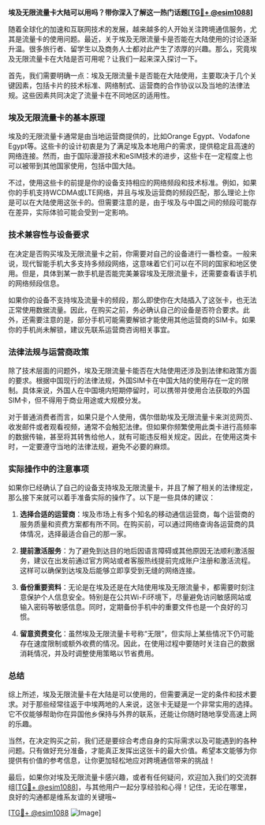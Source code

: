 **埃及无限流量卡大陆可以用吗？带你深入了解这一热门话题[[TG💪+ @esim1088](https://t.me/s/esim1088)]**

随着全球化的加速和互联网技术的发展，越来越多的人开始关注跨境通信服务，尤其是流量卡的使用问题。最近，关于埃及无限流量卡是否能在大陆使用的讨论逐渐升温。很多旅行者、留学生以及商务人士都对此产生了浓厚的兴趣。那么，究竟埃及无限流量卡在大陆是否可用呢？让我们一起来深入探讨一下。

首先，我们需要明确一点：埃及无限流量卡是否能在大陆使用，主要取决于几个关键因素，包括卡片的技术标准、网络制式、运营商的合作协议以及当地的法律法规。这些因素共同决定了流量卡在不同地区的适用性。

### 埃及无限流量卡的基本原理

埃及的无限流量卡通常是由当地运营商提供的，比如Orange Egypt、Vodafone Egypt等。这些卡的设计初衷是为了满足埃及本地用户的需求，提供稳定且高速的网络连接。然而，由于国际漫游技术和eSIM技术的进步，这些卡在一定程度上也可以被带到其他国家使用，包括中国大陆。

不过，使用这些卡的前提是你的设备支持相应的网络频段和技术标准。例如，如果你的手机支持WCDMA或LTE网络，并且与埃及运营商的频段匹配，那么理论上你是可以在大陆使用这张卡的。但需要注意的是，由于埃及与中国之间的频段可能存在差异，实际体验可能会受到一定影响。

### 技术兼容性与设备要求

在决定是否购买埃及无限流量卡之前，你需要对自己的设备进行一番检查。一般来说，现代智能手机大多支持多频段网络，这意味着它们可以在不同的国家和地区使用。但是，具体到某一款手机是否能完美兼容埃及无限流量卡，还需要查看该手机的网络频段信息。

如果你的设备不支持埃及流量卡的频段，那么即使你在大陆插入了这张卡，也无法正常使用数据流量。因此，在购买之前，务必确认自己的设备是否符合要求。此外，还需要注意的是，部分手机可能需要解锁才能使用其他运营商的SIM卡。如果你的手机尚未解锁，建议先联系运营商咨询相关事宜。

### 法律法规与运营商政策

除了技术层面的问题外，埃及无限流量卡能否在大陆使用还涉及到法律和政策方面的要求。根据中国现行的法律法规，外国SIM卡在中国大陆的使用存在一定的限制。具体来说，外国人在中国境内短期停留时，可以携带并使用合法获取的外国SIM卡，但不得用于商业用途或大规模分发。

对于普通消费者而言，如果只是个人使用，偶尔借助埃及无限流量卡来浏览网页、收发邮件或者观看视频，通常不会触犯法律。但如果你频繁使用此类卡进行高频率的数据传输，甚至将其转售给他人，就有可能违反相关规定。因此，在使用这类卡时，一定要遵守当地的法律法规，避免不必要的麻烦。

### 实际操作中的注意事项

如果你已经确认了自己的设备支持埃及无限流量卡，并且了解了相关的法律规定，那么接下来就可以着手准备实际的操作了。以下是一些具体的建议：

1. **选择合适的运营商**：埃及市场上有多个知名的移动通信运营商，每个运营商的服务质量和资费方案都有所不同。在购买前，可以通过网络查询各运营商的具体情况，选择最适合自己的那一家。
   
2. **提前激活服务**：为了避免到达目的地后因语言障碍或其他原因无法顺利激活服务，建议在出发前通过官方网站或者客服热线提前完成账户注册和激活流程。这样可以确保到达埃及后能够立即享受到无缝的网络连接。

3. **备份重要资料**：无论是在埃及还是在大陆使用埃及无限流量卡，都需要时刻注意保护个人信息安全。特别是在公共Wi-Fi环境下，尽量避免访问敏感网站或输入密码等敏感信息。同时，定期备份手机中的重要文件也是一个良好的习惯。

4. **留意资费变化**：虽然埃及无限流量卡号称“无限”，但实际上某些情况下仍可能存在速度限制或额外收费的情况。因此，在使用过程中要随时关注自己的数据消耗情况，并及时调整使用策略以节省费用。

### 总结

综上所述，埃及无限流量卡在大陆是可以使用的，但需要满足一定的条件和技术要求。对于那些经常往返于中埃两地的人来说，这张卡无疑是一个非常实用的选择。它不仅能够帮助你在异国他乡保持与外界的联系，还能让你随时随地享受高速上网的乐趣。

当然，在决定购买之前，我们还是要综合考虑自身的实际需求以及可能遇到的各种问题。只有做好充分准备，才能真正发挥出这张卡的最大价值。希望本文能够为你提供有价值的参考信息，让你更加轻松地应对跨境通信带来的挑战！

最后，如果你对埃及无限流量卡感兴趣，或者有任何疑问，欢迎加入我们的交流群组[[TG💪+ @esim1088](https://t.me/s/esim1088)]，与其他用户一起分享经验和心得！记住，无论在哪里，良好的沟通都是维系友谊的关键哦~

[[TG💪+ @esim1088](https://t.me/s/esim1088) ![Image](https://i.postimg.cc/4NQfJmqS/Snipaste-2025-05-13-00-14-12.png)]